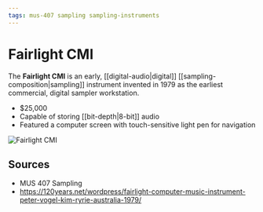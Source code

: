 ```yaml
---
tags: mus-407 sampling sampling-instruments
---
```


# Fairlight CMI

The **Fairlight CMI** is an early, [[digital-audio|digital]] [[sampling-composition|sampling]] instrument invented in 1979 as the earliest commercial, digital sampler workstation.

- $25,000
- Capable of storing [[bit-depth|8-bit]] audio
- Featured a computer screen with touch-sensitive light pen for navigation

![Fairlight CMI](../public/attachments/fairlight-cmi.png)

## Sources

- MUS 407 Sampling
- <https://120years.net/wordpress/fairlight-computer-music-instrument-peter-vogel-kim-ryrie-australia-1979/>
